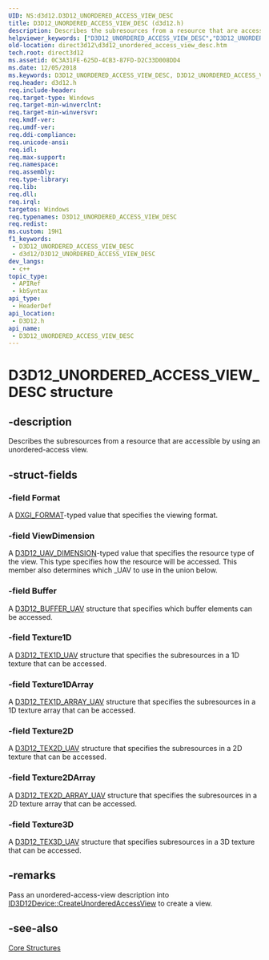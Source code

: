 ```yaml
---
UID: NS:d3d12.D3D12_UNORDERED_ACCESS_VIEW_DESC
title: D3D12_UNORDERED_ACCESS_VIEW_DESC (d3d12.h)
description: Describes the subresources from a resource that are accessible by using an unordered-access view.
helpviewer_keywords: ["D3D12_UNORDERED_ACCESS_VIEW_DESC","D3D12_UNORDERED_ACCESS_VIEW_DESC structure","d3d12/D3D12_UNORDERED_ACCESS_VIEW_DESC","direct3d12.d3d12_unordered_access_view_desc"]
old-location: direct3d12\d3d12_unordered_access_view_desc.htm
tech.root: direct3d12
ms.assetid: 0C3A31FE-625D-4CB3-87FD-D2C33D008DD4
ms.date: 12/05/2018
ms.keywords: D3D12_UNORDERED_ACCESS_VIEW_DESC, D3D12_UNORDERED_ACCESS_VIEW_DESC structure, d3d12/D3D12_UNORDERED_ACCESS_VIEW_DESC, direct3d12.d3d12_unordered_access_view_desc
req.header: d3d12.h
req.include-header: 
req.target-type: Windows
req.target-min-winverclnt: 
req.target-min-winversvr: 
req.kmdf-ver: 
req.umdf-ver: 
req.ddi-compliance: 
req.unicode-ansi: 
req.idl: 
req.max-support: 
req.namespace: 
req.assembly: 
req.type-library: 
req.lib: 
req.dll: 
req.irql: 
targetos: Windows
req.typenames: D3D12_UNORDERED_ACCESS_VIEW_DESC
req.redist: 
ms.custom: 19H1
f1_keywords:
 - D3D12_UNORDERED_ACCESS_VIEW_DESC
 - d3d12/D3D12_UNORDERED_ACCESS_VIEW_DESC
dev_langs:
 - c++
topic_type:
 - APIRef
 - kbSyntax
api_type:
 - HeaderDef
api_location:
 - D3D12.h
api_name:
 - D3D12_UNORDERED_ACCESS_VIEW_DESC
---
```


# D3D12_UNORDERED_ACCESS_VIEW_DESC structure


## -description

Describes the subresources from a resource that are accessible by using an unordered-access view.

## -struct-fields

### -field Format

A <a href="/windows/desktop/api/dxgiformat/ne-dxgiformat-dxgi_format">DXGI_FORMAT</a>-typed value that specifies the viewing format.

### -field ViewDimension

A <a href="/windows/desktop/api/d3d12/ne-d3d12-d3d12_uav_dimension">D3D12_UAV_DIMENSION</a>-typed value that specifies the resource type of the view. This type specifies how the resource will be accessed. This member also determines which _UAV to use in the union below.

### -field Buffer

A <a href="/windows/desktop/api/d3d12/ns-d3d12-d3d12_buffer_uav">D3D12_BUFFER_UAV</a> structure that specifies which buffer elements can be accessed.

### -field Texture1D

A <a href="/windows/desktop/api/d3d12/ns-d3d12-d3d12_tex1d_uav">D3D12_TEX1D_UAV</a> structure that specifies the subresources in a 1D texture that can be accessed.

### -field Texture1DArray

A <a href="/windows/desktop/api/d3d12/ns-d3d12-d3d12_tex1d_array_uav">D3D12_TEX1D_ARRAY_UAV</a> structure that specifies the subresources in a 1D texture array that can be accessed.

### -field Texture2D

A <a href="/windows/desktop/api/d3d12/ns-d3d12-d3d12_tex2d_uav">D3D12_TEX2D_UAV</a> structure that specifies the subresources in a 2D texture that can be accessed.

### -field Texture2DArray

A <a href="/windows/desktop/api/d3d12/ns-d3d12-d3d12_tex2d_array_uav">D3D12_TEX2D_ARRAY_UAV</a> structure that specifies the subresources in a 2D texture array that can be accessed.

### -field Texture3D

A <a href="/windows/desktop/api/d3d12/ns-d3d12-d3d12_tex3d_uav">D3D12_TEX3D_UAV</a> structure that specifies subresources in a 3D texture that can be accessed.

## -remarks

Pass an unordered-access-view description into <a href="/windows/desktop/api/d3d12/nf-d3d12-id3d12device-createunorderedaccessview">ID3D12Device::CreateUnorderedAccessView</a> to create a view.

## -see-also

<a href="/windows/desktop/direct3d12/direct3d-12-structures">Core Structures</a>